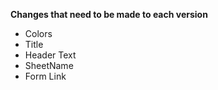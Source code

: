 **Changes that need to be made to each version**

* Colors
* Title
* Header Text
* SheetName
* Form Link
